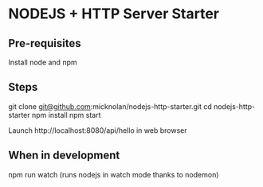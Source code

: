 # NODEJS + HTTP Server Starter 

## Pre-requisites
Install node and npm

## Steps
git clone git@github.com:micknolan/nodejs-http-starter.git
cd nodejs-http-starter
npm install
npm start

Launch http://localhost:8080/api/hello in web browser

## When in development
npm run watch 
(runs nodejs in watch mode thanks to nodemon)
